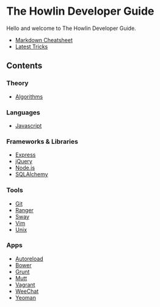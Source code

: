 



The Howlin Developer Guide
==========================


Hello and welcome to The Howlin Developer Guide.

- [Markdown Cheatsheet](./markdown.md)
- [Latest Tricks](./latest.md)


## Contents

### Theory
- [Algorithms](./theory/algorithms.md)
### Languages
- [Javascript](./languages/javascript/index.md)
### Frameworks & Libraries
- [Express](./frameworks/express.md)
- [jQuery](./frameworks/jquery.md)
- [Node.js](./frameworks/node.md)
- [SQLAlchemy](./frameworks/sqlalchemy.md)
### Tools
- [Git](./tools/git.md)
- [Ranger](./tools/ranger.md)
- [Sway](./tools/sway.md)
- [Vim](./tools/vim.md)
- [Unix](./tools/unix/index.md)
### Apps
- [Autoreload](./apps/autoreload.md)
- [Bower](./apps/bower.md)
- [Grunt](./apps/grunt.md)
- [Mutt](./apps/mutt.md)
- [Vagrant](./apps/vagrant.md)
- [WeeChat](./apps/weechat.md)
- [Yeoman](./apps/yeoman.md)
